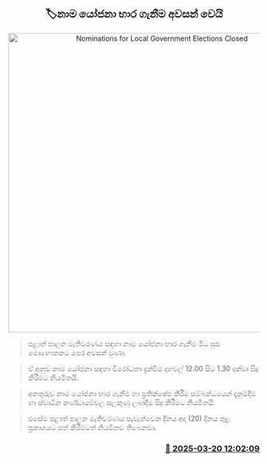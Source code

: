 <p align='center'><b><h2 align='center' title='Nominations for Local Government Elections Closed'>🏷නාම යෝජනා භාර ගැනීම අවසන් වෙයි</h2></b></p>
<p align='center'><img src='https://helakuru.sgp1.cdn.digitaloceanspaces.com/esana/images/lib/local-government-election-2025.jpg' width='600' alt='Nominations for Local Government Elections Closed'></p>

> පළාත් පාලන මැතිවරණය සඳහා නාම යෝජනා භාර ගැනීම මීට සුළු මොහොතකට පෙර අවසන් වුණා.

> ඒ අනුව නාම යෝජනා සඳහා විරෝධතා දැක්වීම දහවල් 12.00 සිට 1.30 දක්වා සිදු කිරීමට නියමිතයි.

> අනතුරුව නාම යෝජනා භාර ගැනීම හා ප්‍රතික්ෂේප කිරීම සම්බන්ධයෙන් දැනුම්දීම හා ස්වාධීන කණ්ඩායම්වල සලකුණු ලබාදීම සිදු කිරීමට නියමිතයි.

> එසේම පළාත් පාලන මැතිවරණය පැවැත්වෙන දිනය අද (20) දිනය තුළ ප්‍රකාශයට පත් කිරීමටත් නියමිතව තිබෙනවා. 



<h3 align='right'><a href='https://www.helakuru.lk/esana/p/108491/'>📅 2025-03-20 12:02:09</a></h3>
